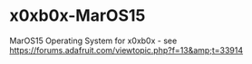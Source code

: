 # x0xb0x-MarOS15
MarOS15 Operating System for x0xb0x - see https://forums.adafruit.com/viewtopic.php?f=13&amp;t=33914
